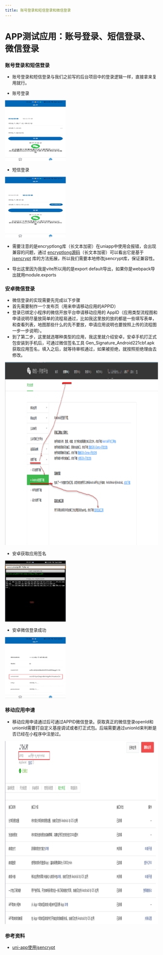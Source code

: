```yaml
---
title: 账号登录和短信登录和微信登录
---
```


# APP测试应用：账号登录、短信登录、微信登录

### 账号登录和短信登录

- 账号登录和短信登录与我们之前写的后台项目中的登录逻辑一样，直接拿来复用就行。

- 账号登录

<img src="/小程序/账号登录.jpg" width="200" height="200">

- 短信登录

<img src="/小程序/短信登录.jpg" width="200" height="200">

- 需要注意的是encryptlong库（长文本加密）在uniapp中使用会报错，会出现兼容的问题，通过 [encryptlong源码](https://github.com/LesixCoder/encryptlong)（长文本加密）可以看出它是基于 [jsencrypt](https://github.com/travist/jsencrypt) 库的方法拓展，所以我们需要本地修改jsencrypt库，保证兼容性。

- 导出这里因为我是vite所以用的是export default导出，如果你是webpack导出就用module.exports


### 安卓微信登录

- 微信登录的实现需要先完成以下步骤
- 首先需要制作一个发布页（用来申请移动应用的APPID）
- 登录已绑定小程序的微信开放平台申请移动应用的 AppID（应用类型流程图和申请说明尽量放简单的流程易通过，比如我这里放的放的都是一些填写表单，和查看列表，地图那些什么的先不要放，申请应用说明也要按照上传的流程图一步一步说明）。
- 到了第二步，这里就选哪种类型的应用，我这里就介绍安卓，安卓手机打正式包安装到手机后，可通过微信签名工具 Gen_Signature_Android221cbf.apk获取应用签名，填入之后，就等待审核通过，如果被拒绝，就按照拒绝理由去修改。

<img src="/小程序/微信开放平台.png" width="600" height="600">

- 安卓获取应用签名

<img src="/小程序/应用签名.png" width="200" height="200">

- 安卓微信登录成功

<img src="/小程序/微信登录成功.png" width="200" height="200">


### 移动应用申请

- 移动应用申请通过后可通过APPID微信登录。获取真正的微信登录openId和unionId需要打自定义基座调试或者打正式包。后端需要通过unionId来判断是否已经在小程序中注册过。

<img src="/小程序/移动应用申请.png" width="600" height="600">


### 参考资料
- [uni-app使用jsencrypt](https://blog.csdn.net/weixin_39370093/article/details/125840700)


